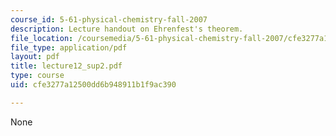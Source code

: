 ```yaml
---
course_id: 5-61-physical-chemistry-fall-2007
description: Lecture handout on Ehrenfest's theorem.
file_location: /coursemedia/5-61-physical-chemistry-fall-2007/cfe3277a12500dd6b948911b1f9ac390_lecture12_sup2.pdf
file_type: application/pdf
layout: pdf
title: lecture12_sup2.pdf
type: course
uid: cfe3277a12500dd6b948911b1f9ac390

---
```

None